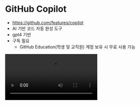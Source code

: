
# GitHub Copilot

- https://github.com/features/copilot
- AI 기반 코드 자동 완성 도구
- gpt4 기반
- 구독 필요
	- GitHub Education(학생 및 교직원) 계정 보유 시 무료 사용 가능 

![](https://github.githubassets.com/assets/hero-lg-6a98e47708e8.mp4)

